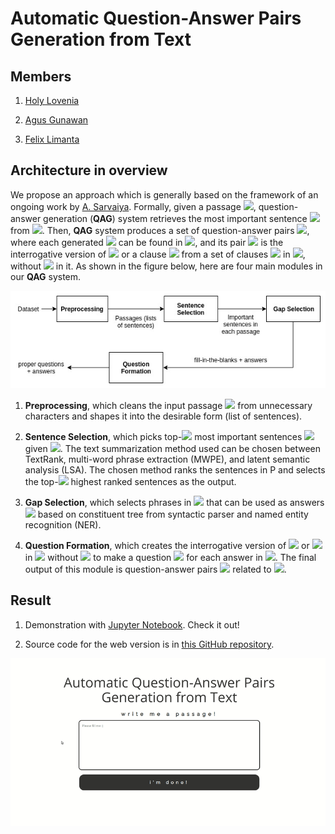 # Automatic Question-Answer Pairs Generation from Text

## Members

1. [Holy Lovenia](https://github.com/holylovenia)

2. [Agus Gunawan](https://github.com/agusgun)

3. [Felix Limanta](https://github.com/felixlimanta)

## Architecture in overview

We propose an approach which is generally based on the framework of an ongoing work by [A. Sarvaiya](https://software.intel.com/en-us/articles/using-natural-language-processing-for-smart-question-generation). Formally, given a passage <img src="https://latex.codecogs.com/gif.latex?P" />, question-answer generation (**QAG**) system retrieves the most important sentence <img src="https://latex.codecogs.com/gif.latex?S" /> from <img src="https://latex.codecogs.com/gif.latex?P" />. Then, **QAG** system produces a set of question-answer pairs <img src="https://latex.codecogs.com/gif.latex?\{(Q_j,&space;A_j)\}" />, where each generated <img src="https://latex.codecogs.com/gif.latex?A_j"/> can be found in <img src="https://latex.codecogs.com/gif.latex?S"/>, and its pair <img src="https://latex.codecogs.com/gif.latex?Q_j"/> is the interrogative version of <img src="https://latex.codecogs.com/gif.latex?S"/> or a clause <img src="https://latex.codecogs.com/gif.latex?C_k"/> from a set of clauses <img src="https://latex.codecogs.com/gif.latex?\{C_k\}"/> in <img src="https://latex.codecogs.com/gif.latex?S"/>, without <img src="https://latex.codecogs.com/gif.latex?A_j"/> in it. As shown in the figure below, here are four main modules  in our **QAG** system.

![architecture-overview](assets/qag-architecture-simple.jpg)

1. **Preprocessing**, which cleans the input passage <img src="https://latex.codecogs.com/gif.latex?P" /> from unnecessary characters and shapes it into the desirable form (list of sentences).

2. **Sentence Selection**, which picks top-<img src="https://latex.codecogs.com/gif.latex?N" /> most important sentences <img src="https://latex.codecogs.com/gif.latex?\{S_1,&space;...,&space;S_N\}" /> given <img src="https://latex.codecogs.com/gif.latex?P" />. The text summarization method used can be chosen between TextRank, multi-word phrase extraction (MWPE), and latent semantic analysis (LSA). The chosen method ranks the sentences in P and selects the top-<img src="https://latex.codecogs.com/gif.latex?N" /> highest ranked sentences as the output.

3. **Gap Selection**, which selects phrases in <img src="https://latex.codecogs.com/gif.latex?S" /> that can be used as answers <img src="https://latex.codecogs.com/gif.latex?\{A_j\}" /> based on constituent tree from syntactic parser and named entity recognition (NER).

4. **Question Formation**, which creates the interrogative version of <img src="https://latex.codecogs.com/gif.latex?S" /> or <img src="https://latex.codecogs.com/gif.latex?C_k&space;\in&space;\{C_k\}" /> in <img src="https://latex.codecogs.com/gif.latex?S" /> without <img src="https://latex.codecogs.com/gif.latex?A_j" /> to make a question <img src="https://latex.codecogs.com/gif.latex?Q_j" /> for each answer in <img src="https://latex.codecogs.com/gif.latex?\{A_j\}" />. The final output of this module is question-answer pairs <img src="https://latex.codecogs.com/gif.latex?\{(Q_j,&space;A_j)\}" /> related to <img src="https://latex.codecogs.com/gif.latex?P" />.

## Result

1. Demonstration with [Jupyter Notebook](https://github.com/holylovenia/question-answer-generation/blob/master/QuestionGeneration/QG_Final.ipynb). Check it out!

2. Source code for the web version is in [this GitHub repository](https://agusgun/qag-web).

![result](assets/qag-web.gif)